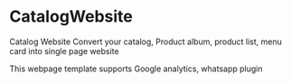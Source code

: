 # CatalogWebsite
Catalog Website    Convert your catalog, Product album, product list, menu card into single page website


This webpage template supports 
Google analytics,
whatsapp plugin

